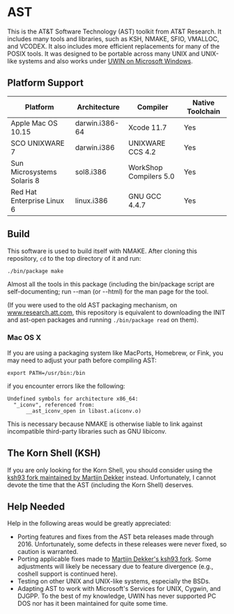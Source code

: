 # AST

This is the AT&amp;T Software Technology (AST) toolkit from AT&amp;T
Research.  It includes many tools and libraries, such as KSH, NMAKE,
SFIO, VMALLOC, and VCODEX.  It also includes more efficient
replacements for many of the POSIX tools.  It was designed to be
portable across many UNIX and UNIX-like systems and also works under
[UWIN on Microsoft Windows](https://github.com/att/uwin).

## Platform Support

| Platform                   | Architecture     | Compiler               | Native Toolchain |
|----------------------------|------------------|------------------------|------------------|
| Apple Mac OS 10.15         | darwin.i386-64   | Xcode 11.7             | Yes              |
| SCO UNIXWARE 7             | darwin.i386      | UNIXWARE CCS 4.2       | Yes              |
| Sun Microsystems Solaris 8 | sol8.i386        | WorkShop Compilers 5.0 | Yes              |
| Red Hat Enterprise Linux 6 | linux.i386       | GNU GCC 4.4.7          | Yes              |

## Build

This software is used to build itself with NMAKE.  After cloning
this repository, `cd` to the top directory of it and run:

`./bin/package make`

Almost all the tools in this package (including the bin/package script are
self-documenting; run <tool> --man (or --html) for the man page for the tool.

(If you were used to the old AST packaging mechanism, on www.research.att.com,
this repository is equivalent to downloading the INIT and ast-open packages and
running `./bin/package read` on them).

### Mac OS X

If you are using a packaging system like MacPorts, Homebrew, or Fink,
you may need to adjust your path before compiling AST:

`export PATH=/usr/bin:/bin`

if you encounter errors like the following:

    Undefined symbols for architecture x86_64:
      "_iconv", referenced from:
          __ast_iconv_open in libast.a(iconv.o)

This is necessary because NMAKE is otherwise liable to link against
incompatible third-party libraries such as GNU libiconv.

## The Korn Shell (KSH)

If you are only looking for the Korn Shell, you should consider using the
[ksh93 fork maintained by Martijn Dekker](https://github.com/ksh93/ksh)
instead.  Unfortunately, I cannot devote the time that the AST
(including the Korn Shell) deserves.

## Help Needed

Help in the following areas would be greatly appreciated:

* Porting features and fixes from the AST beta releases made through
  2016.  Unfortunately, some defects in these releases were never fixed,
  so caution is warranted.
* Porting applicable fixes made to
  [Martijn Dekker's ksh93 fork](https://github.com/ksh93/ksh).
  Some adjustments will likely be necessary due to feature divergence
  (e.g., coshell support is continued here).
* Testing on other UNIX and UNIX-like systems, especially the BSDs.
* Adapting AST to work with Microsoft's Services for UNIX, Cygwin, and DJGPP.
  To the best of my knowledge, UWIN has never supported PC DOS nor has it
  been maintained for quite some time.
